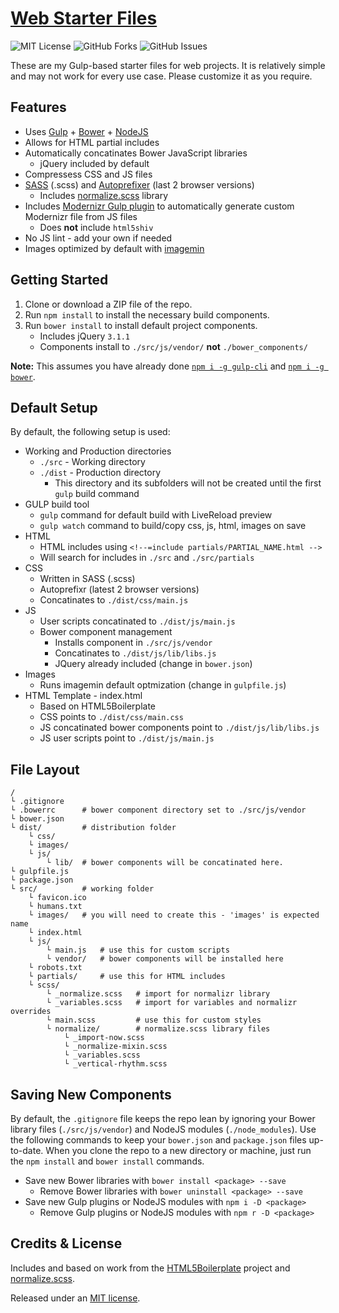 # [Web Starter Files](https://github.com/josh-clarke/web-starter-files)

![MIT License](https://img.shields.io/badge/license-MIT-blue.svg)
![GitHub Forks](https://img.shields.io/github/forks/josh-clarke/web-starter-files.svg)
![GitHub Issues](https://img.shields.io/github/issues/josh-clarke/web-starter-files.svg)

These are my Gulp-based starter files for web projects. It is relatively simple and may not work for every use case. Please customize it as you require.

## Features

* Uses [Gulp](https://github.com/gulpjs/gulp) + [Bower](https://github.com/bower/bower) + [NodeJS](https://nodejs.org)
* Allows for HTML partial includes
* Automatically concatinates Bower JavaScript libraries
    * jQuery included by default
* Compressess CSS and JS files
* [SASS](https://www.npmjs.com/package/gulp-sass) (.scss) and [Autoprefixer](https://www.npmjs.com/package/gulp-autoprefixer) (last 2 browser versions)
    * Includes [normalize.scss](https://github.com/JohnAlbin/normalize-scss) library
* Includes [Modernizr Gulp plugin](https://www.npmjs.com/package/gulp-modernizr) to automatically generate custom Modernizr file from JS files
    * Does **not** include `html5shiv`
* No JS lint - add your own if needed
* Images optimized by default with [imagemin](https://github.com/sindresorhus/gulp-imagemin)

## Getting Started

1. Clone or download a ZIP file of the repo.
2. Run `npm install` to install the necessary build components.
3. Run `bower install` to install default project components.
    * Includes jQuery `3.1.1`
    * Components install to `./src/js/vendor/` **not** `./bower_components/`

**Note:** This assumes you have already done [`npm i -g gulp-cli`](https://github.com/gulpjs/gulp/blob/master/docs/getting-started.md) and [`npm i -g bower`](https://bower.io/#install-bower).

## Default Setup

By default, the following setup is used:

* Working and Production directories
    * `./src` - Working directory
    * `./dist` - Production directory
        * This directory and its subfolders will not be created until the first `gulp` build command
* GULP build tool
    * `gulp` command for default build with LiveReload preview
    * `gulp watch` command to build/copy css, js, html, images on save
* HTML
    * HTML includes using `<!--=include partials/PARTIAL_NAME.html -->`
    * Will search for includes in `./src` and `./src/partials`
* CSS
    * Written in SASS (.scss)
    * Autoprefixr (latest 2 browser versions)
    * Concatinates to `./dist/css/main.js`
* JS
    * User scripts concatinated to `./dist/js/main.js`
    * Bower component management
        * Installs component in `./src/js/vendor`
        * Concatinates to `./dist/js/lib/libs.js`
        * JQuery already included (change in `bower.json`)
* Images
    * Runs imagemin default optmization (change in `gulpfile.js`)
* HTML Template - index.html
    * Based on HTML5Boilerplate
    * CSS points to `./dist/css/main.css`
    * JS concatinated bower components point to `./dist/js/lib/libs.js`
    * JS user scripts point to `./dist/js/main.js`


## File Layout

```
/
└ .gitignore    
└ .bowerrc      # bower component directory set to ./src/js/vendor
└ bower.json    
└ dist/         # distribution folder
    └ css/      
    └ images/   
    └ js/
        └ lib/  # bower components will be concatinated here.
└ gulpfile.js   
└ package.json
└ src/          # working folder
    └ favicon.ico
    └ humans.txt
    └ images/   # you will need to create this - 'images' is expected name
    └ index.html
    └ js/
        └ main.js   # use this for custom scripts
        └ vendor/   # bower components will be installed here
    └ robots.txt
    └ partials/     # use this for HTML includes
    └ scss/
        └ _normalize.scss   # import for normalizr library
        └ _variables.scss   # import for variables and normalizr overrides
        └ main.scss         # use this for custom styles
        └ normalize/        # normalize.scss library files
            └ _import-now.scss
            └ _normalize-mixin.scss
            └ _variables.scss
            └ _vertical-rhythm.scss
```
## Saving New Components

By default, the `.gitignore` file keeps the repo lean by ignoring your Bower library files (`./src/js/vendor`) and NodeJS modules (`./node_modules`). Use the following commands to keep your `bower.json` and `package.json` files up-to-date. When you clone the repo to a new directory or machine, just run the `npm install` and `bower install` commands.

* Save new Bower libraries with `bower install <package> --save`
    * Remove Bower libraries with `bower uninstall <package> --save`
* Save new Gulp plugins or NodeJS modules with `npm i -D <package>`
    * Remove Gulp plugins or NodeJS modules with `npm r -D <package>`

## Credits & License

Includes and based on work from the [HTML5Boilerplate](https://github.com/h5bp/html5-boilerplate) project and [normalize.scss](https://github.com/JohnAlbin/normalize-scss).

Released under an [MIT license](https://github.com/josh-clarke/web-starter-files/blob/master/LICENSE).
